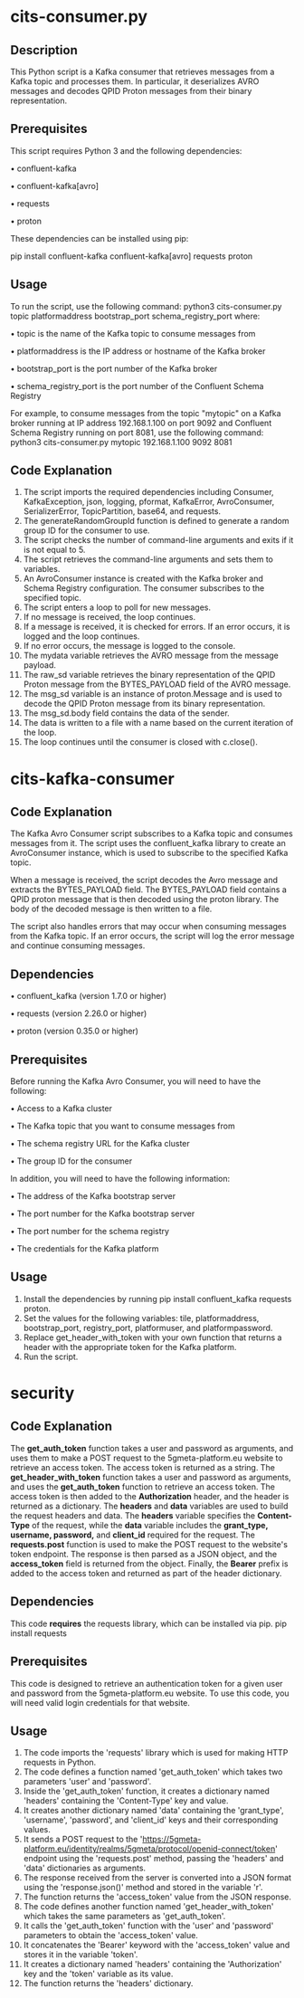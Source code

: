 # cits-consumer.py
## Description

This Python script is a Kafka consumer that retrieves messages from a Kafka topic and processes them. In particular, it deserializes AVRO messages and decodes QPID Proton messages from their binary representation.
## Prerequisites

This script requires Python 3 and the following dependencies:

•	confluent-kafka

•	confluent-kafka[avro]

•	requests

•	proton

These dependencies can be installed using pip:

pip install confluent-kafka confluent-kafka[avro] requests proton 
## Usage
To run the script, use the following command:
python3 cits-consumer.py topic platformaddress bootstrap_port schema_registry_port 
where:

•	topic is the name of the Kafka topic to consume messages from

•	platformaddress is the IP address or hostname of the Kafka broker

•	bootstrap_port is the port number of the Kafka broker

•	schema_registry_port is the port number of the Confluent Schema Registry

For example, to consume messages from the topic "mytopic" on a Kafka broker running at IP address 192.168.1.100 on port 9092 and Confluent Schema Registry running on port 8081, use the following command:
python3 cits-consumer.py mytopic 192.168.1.100 9092 8081 
## Code Explanation
1.	The script imports the required dependencies including Consumer, KafkaException, json, logging, pformat, KafkaError, AvroConsumer, SerializerError, TopicPartition, base64, and requests.
2.	The generateRandomGroupId function is defined to generate a random group ID for the consumer to use.
3.	The script checks the number of command-line arguments and exits if it is not equal to 5.
4.	The script retrieves the command-line arguments and sets them to variables.
5.	An AvroConsumer instance is created with the Kafka broker and Schema Registry configuration. The consumer subscribes to the specified topic.
6.	The script enters a loop to poll for new messages.
7.	If no message is received, the loop continues.
8.	If a message is received, it is checked for errors. If an error occurs, it is logged and the loop continues.
9.	If no error occurs, the message is logged to the console.
10.	The mydata variable retrieves the AVRO message from the message payload.
11.	The raw_sd variable retrieves the binary representation of the QPID Proton message from the BYTES_PAYLOAD field of the AVRO message.
12.	The msg_sd variable is an instance of proton.Message and is used to decode the QPID Proton message from its binary representation.
13.	The msg_sd.body field contains the data of the sender.
14.	The data is written to a file with a name based on the current iteration of the loop.
15.	The loop continues until the consumer is closed with c.close().

# cits-kafka-consumer

## Code Explanation
The Kafka Avro Consumer script subscribes to a Kafka topic and consumes messages from it. The script uses the confluent_kafka library to create an AvroConsumer instance, which is used to subscribe to the specified Kafka topic.

When a message is received, the script decodes the Avro message and extracts the BYTES_PAYLOAD field. The BYTES_PAYLOAD field contains a QPID proton message that is then decoded using the proton library. The body of the decoded message is then written to a file.

The script also handles errors that may occur when consuming messages from the Kafka topic. If an error occurs, the script will log the error message and continue consuming messages.

## Dependencies

•	confluent_kafka (version 1.7.0 or higher)

•	requests (version 2.26.0 or higher)

•	proton (version 0.35.0 or higher)
## Prerequisites
Before running the Kafka Avro Consumer, you will need to have the following:

•	Access to a Kafka cluster

•	The Kafka topic that you want to consume messages from

•	The schema registry URL for the Kafka cluster

•	The group ID for the consumer

In addition, you will need to have the following information:

•	The address of the Kafka bootstrap server

•	The port number for the Kafka bootstrap server

•	The port number for the schema registry

•	The credentials for the Kafka platform

## Usage
1.	Install the dependencies by running pip install confluent_kafka requests proton.
2.	Set the values for the following variables: tile, platformaddress, bootstrap_port, registry_port, platformuser, and platformpassword.
3.	Replace get_header_with_token with your own function that returns a header with the appropriate token for the Kafka platform.
4.	Run the script.

# security

## Code Explanation
The **get_auth_token** function takes a user and password as arguments, and uses them to make a POST request to the 5gmeta-platform.eu website to retrieve an access token. The access token is returned as a string.
The **get_header_with_token** function takes a user and password as arguments, and uses the **get_auth_token** function to retrieve an access token. The access token is then added to the **Authorization** header, and the header is returned as a dictionary.
The **headers** and **data** variables are used to build the request headers and data. The **headers** variable specifies the **Content-Type** of the request, while the **data** variable includes the **grant_type, username, password,** and **client_id** required for the request.
The **requests.post** function is used to make the POST request to the website's token endpoint. The response is then parsed as a JSON object, and the **access_token** field is returned from the object. Finally, the **Bearer** prefix is added to the access token and returned as part of the header dictionary.
## Dependencies
This code **requires** the requests library, which can be installed via pip.
pip install requests 
## Prerequisites
This code is designed to retrieve an authentication token for a given user and password from the 5gmeta-platform.eu website. To use this code, you will need valid login credentials for that website.
## Usage
1.	The code imports the 'requests' library which is used for making HTTP requests in Python.
2.	The code defines a function named 'get_auth_token' which takes two parameters 'user' and 'password'.
3.	Inside the 'get_auth_token' function, it creates a dictionary named 'headers' containing the 'Content-Type' key and value.
4.	It creates another dictionary named 'data' containing the 'grant_type', 'username', 'password', and 'client_id' keys and their corresponding values.
5.	It sends a POST request to the 'https://5gmeta-platform.eu/identity/realms/5gmeta/protocol/openid-connect/token' endpoint using the 'requests.post' method, passing the 'headers' and 'data' dictionaries as arguments.
6.	The response received from the server is converted into a JSON format using the 'response.json()' method and stored in the variable 'r'.
7.	The function returns the 'access_token' value from the JSON response.
8.	The code defines another function named 'get_header_with_token' which takes the same parameters as 'get_auth_token'.
9.	It calls the 'get_auth_token' function with the 'user' and 'password' parameters to obtain the 'access_token' value.
10.	It concatenates the 'Bearer' keyword with the 'access_token' value and stores it in the variable 'token'.
11.	It creates a dictionary named 'headers' containing the 'Authorization' key and the 'token' variable as its value.
12.	The function returns the 'headers' dictionary.

